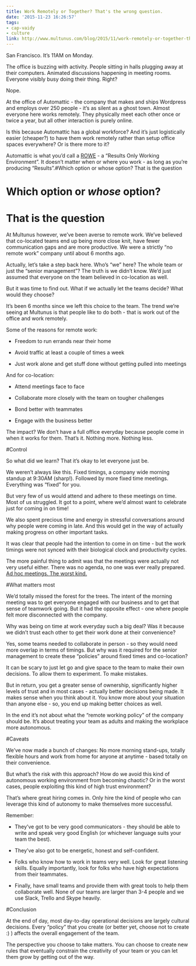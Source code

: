 ```yaml
---
title: Work Remotely or Together? That's the wrong question.
date: '2015-11-23 16:26:57'
tags:
- cap-vaidy
- culture
link: http://www.multunus.com/blog/2015/11/work-remotely-or-together-thats-wrong-question/
---
```


San Francisco. It’s 11AM on Monday.

The office is buzzing with activity. People sitting in halls plugging away at their computers. Animated discussions happening in meeting rooms. Everyone visibly busy doing their thing. Right?

Nope.

At the office of Automattic - the company that makes and ships Wordpress and employs over 250 people - it’s as silent as a ghost town. Almost everyone here works remotely. They physically meet each other once or twice a year, but all other interaction is purely online.

Is this because Automattic has a global workforce? And it’s just logistically easier (cheaper?) to have them work remotely rather than setup office spaces everywhere? Or is there more to it?

Automattic is what you’d call a [ROWE](https://en.wikipedia.org/wiki/ROWE) - a “Results Only Working Environment”. It doesn’t matter when or where you work - as long as you’re producing “Results”.#Which option or 
whose option? That is the question


# Which option or ***whose*** option?

# That is the question


At Multunus however, we’ve been averse to remote work. We’ve believed that co-located teams end up being more close knit, have fewer communication gaps and are more productive. We were a strictly “no remote work” company until about 6 months ago.

Actually, let’s take a step back here. Who’s “we” here? The whole team or just the “senior management”? The truth is we didn’t know. We’d just assumed that everyone on the team believed in co-location as well.

But it was time to find out. What if we actually let the teams decide? What would they choose?

It’s been 6 months since we left this choice to the team. The trend we’re seeing at Multunus is that people like to do both - that is work out of the office and work remotely.

Some of the reasons for remote work:


*  Freedom to run errands near their home

    
*  Avoid traffic at least a couple of times a week

    
*  Just work alone and get stuff done without getting pulled into meetings

And for co-location:


*  Attend meetings face to face

    
*  Collaborate more closely with the team on tougher challenges

    
*  Bond better with teammates

    
*  Engage with the business better

The impact? We don’t have a full office everyday because people come in when it works for them. That’s it. Nothing more. Nothing less.


#Control


So what did we learn? That it’s okay to let everyone just be.

We weren’t always like this. Fixed timings, a company wide morning standup at 9:30AM (sharp!). Followed by more fixed time meetings. Everything was “fixed” for you.

But very few of us would attend and adhere to these meetings on time. Most of us struggled. It got to a point, where we’d almost want to celebrate just for coming in on time!

We also spent precious time and energy in stressful conversations around why people were coming in late. And this would get in the way of actually making progress on other important tasks.

It was clear that people had the 
intention to come in on time - but the work timings were not synced with their biological clock and productivity cycles.

The more painful thing to admit was that the meetings were actually not very useful either. There was no agenda, no one was ever really prepared. [Ad hoc meetings. The worst kind.](https://www.gv.com/lib/meetings-that-dont-suck)


#What matters most


We’d totally missed the forest for the trees. The intent of the morning meeting was to get everyone engaged with our business and to get that sense of teamwork going. But it had the opposite effect - one where people felt more disconnected with the company.

Why was being on time at work everyday such a big deal? Was it because we didn’t trust each other to get their work done at their convenience?

Yes, some teams needed to collaborate in person - so they would need more overlap in terms of timings. But why was it required for the senior management to create these “policies” around fixed times and co-location?

It can be scary to just let go and give space to the team to make their own decisions. To allow them to experiment. To make mistakes.

But in return, you get a greater sense of ownership, significantly higher levels of trust and in most cases - actually 
better decisions being made. It makes sense when you think about it. You know more about 
your situation than anyone else - so, you end up making better choices as well.

In the end it’s not about what the “remote working policy” of the company should be. 
It’s about treating your team as adults and making the workplace more autonomous.


#Caveats


We’ve now made a bunch of changes: No more morning stand-ups, totally flexible hours and work from home for anyone at anytime - based totally on their convenience.

But what’s the risk with this approach? How do we avoid this kind of autonomous working environment from becoming chaotic? Or in the worst cases, people exploiting this kind of high trust environment?

That’s where great hiring comes in. Only hire the kind of people who can leverage this kind of autonomy to make themselves more successful.

Remember:


*  They’ve got to be very good communicators - they should be able to write and speak very good English (or whichever language suits your team the best).

    
*  They’ve also got to be energetic, honest and self-confident.

    
*  Folks who know how to work in teams very well. Look for great listening skills. Equally importantly, look for folks who have high expectations from their teammates.

    
*  Finally, have small teams and provide them with great tools to help them collaborate well. None of our teams are larger than 3-4 people and we use Slack, Trello and Skype heavily.


#Conclusion


At the end of day, most day-to-day operational decisions are largely cultural decisions. Every “policy” that you create (or better yet, choose not to create :) ) affects the overall engagement of the team.

The perspective you choose to take matters. You can choose to create new rules that eventually constrain the creativity of your team or you can let them grow by getting out of the way.
